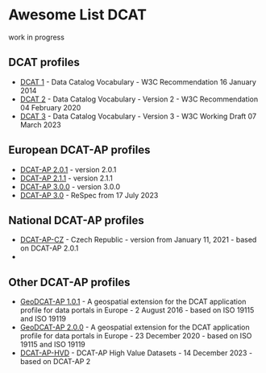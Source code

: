 # Awesome List DCAT

work in progress

## DCAT profiles

- [DCAT 1](https://www.w3.org/TR/vocab-dcat-1/) - Data Catalog Vocabulary - W3C Recommendation 16 January 2014
- [DCAT 2](https://www.w3.org/TR/2020/REC-vocab-dcat-2-20200204/) - Data Catalog Vocabulary - Version 2 - W3C Recommendation 04 February 2020
- [DCAT 3](https://www.w3.org/TR/vocab-dcat-3/) - Data Catalog Vocabulary - Version 3 - W3C Working Draft 07 March 2023

## European DCAT-AP profiles

- [DCAT-AP 2.0.1](https://joinup.ec.europa.eu/collection/semantic-interoperability-community-semic/solution/dcat-application-profile-data-portals-europe/release/201-0) - version 2.0.1
- [DCAT-AP 2.1.1](https://github.com/SEMICeu/DCAT-AP/tree/master/releases/2.1.1) - version 2.1.1
- [DCAT-AP 3.0.0](https://joinup.ec.europa.eu/collection/semic-support-centre/solution/dcat-application-profile-data-portals-europe/release/300) - version 3.0.0
- [DCAT-AP 3.0](https://semiceu.github.io/DCAT-AP/releases/3.0.0/) - ReSpec from 17 July 2023

## National DCAT-AP profiles

- [DCAT-AP-CZ](https://ofn.gov.cz/rozhran%C3%AD-katalog%C5%AF-otev%C5%99en%C3%BDch-dat/2021-01-11/) - Czech Republic - version from January 11, 2021 - based on DCAT-AP 2.0.1
- 

## Other DCAT-AP profiles

- [GeoDCAT-AP 1.0.1](https://joinup.ec.europa.eu/collection/semantic-interoperability-community-semic/solution/geodcat-application-profile-data-portals-europe/release/101) - A geospatial extension for the DCAT application profile for data portals in Europe - 2 August 2016 - based on  ISO 19115 and ISO 19119
- [GeoDCAT-AP 2.0.0](https://semiceu.github.io/GeoDCAT-AP/releases/) - A geospatial extension for the DCAT application profile for data portals in Europe - 23 December 2020 - based on  ISO 19115 and ISO 19119
- [DCAT-AP-HVD](https://semiceu.github.io/uri.semic.eu-generated/DCAT-AP/releases/2.2.0-hvd/) - DCAT-AP High Value Datasets - 14 December 2023 - based on DCAT-AP 2
